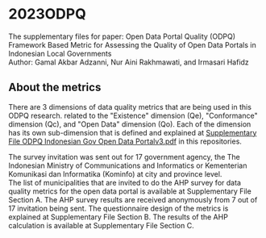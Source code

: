 # 2023ODPQ
The supplementary files for paper: Open Data Portal Quality (ODPQ) Framework Based Metric for Assessing the Quality of Open Data Portals in Indonesian Local Governments\
Author: Gamal Akbar Adzanni, Nur Aini Rakhmawati, and Irmasari Hafidz

## About the metrics
There are 3 dimensions of data quality metrics that are being used in this ODPQ research. related to the "Existence" dimension (Qe), "Conformance" dimension (Qc), and "Open Data" dimension (Qo). Each of the dimension has its own sub-dimension that is defined and explained at [Supplementary File ODPQ Indonesian Gov Open Data Portalv3.pdf](https://github.com/irhafidz/2023ODPQ/blob/main/Supplementary%20File%20ODPQ%20Indonesian%20Gov%20Open%20Data%20Portalv3.pdf) in this repositories.

The survey invitation was sent out for 17 government agency, the The Indonesian Ministry of Communications and Informatics or Kementerian Komunikasi dan Informatika (Kominfo) at city and province level. \
The list of municipalities that are invited to do the AHP survey for data quality metrics for the open data portal is available at Supplementary File Section A. 
The AHP survey results are received anonymously from 7 out of 17 invitation being sent.
The questionnaire design of the metrics is explained at Supplementary File Section B. The results of the AHP calculation is available at Supplementary File Section C.
